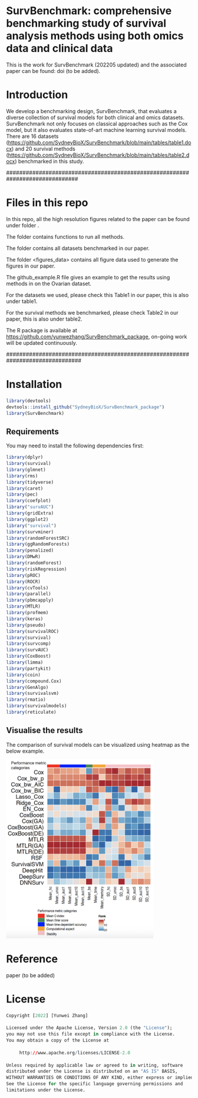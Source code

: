 # SurvBenchmark: comprehensive benchmarking study of survival analysis methods using both omics data and clinical data


This is the work for SurvBenchmark (202205 updated) and the associated paper can be found: doi (to be added). 

# Introduction 
We develop a benchmarking design, SurvBenchmark, that evaluates a diverse collection of survival models for both clinical and omics datasets. SurvBenchmark not only focuses on classical approaches such as the Cox model, but it also evaluates state-of-art machine learning survival models. 
There are 16 datasets (https://github.com/SydneyBioX/SurvBenchmark/blob/main/tables/table1.docx) and 20 survival methods (https://github.com/SydneyBioX/SurvBenchmark/blob/main/tables/table2.docx) benchmarked in this study. 

##############################################################################

# Files in this repo 

In this repo, all the high resolution figures related to the paper can be found under folder <figures>.

The folder <functions> contains functions to run all methods.

The folder <datasets> contains all datasets benchmarked in our paper.

The folder <figures_data> contains all figure data used to generate the figures in our paper. 

The github_example.R file gives an example to get the results using methods in <functions> on the Ovarian dataset. 

For the datasets we used, please check this Table1 in our paper, this is also under <tables> table1.

For the survival methods we benchmarked, please check Table2 in our paper, this is also under <tables> table2.

The R package is available at https://github.com/yunwezhang/SurvBenchmark_package, on-going work will be updated continuously. 


###############################################################################

# Installation 

```r
library(devtools)
devtools::install_github("SydneyBioX/SurvBenchmark_package")
library(SurvBenchmark)
```


## Requirements


You may need to install the following dependencies first:   

```r
library(dplyr)
library(survival)
library(glmnet)
library(rms)
library(tidyverse)
library(caret)
library(pec)
library(coefplot)
library("survAUC")
library(gridExtra)
library(ggplot2)
library("survival")
library(survminer)
library(randomForestSRC)
library(ggRandomForests)
library(penalized)
library(DMwR)
library(randomForest)
library(riskRegression)
library(pROC)
library(ROCR)
library(cvTools)
library(parallel)
library(pbmcapply)
library(MTLR)
library(profmem)
library(keras)
library(pseudo)
library(survivalROC)
library(survival)
library(survcomp)
library(survAUC)
library(CoxBoost)
library(limma)
library(partykit)
library(coin)
library(compound.Cox)
library(GenAlgo)
library(survivalsvm)
library(rmatio)
library(survivalmodels)
library(reticulate)
```


## Visualise the results

The comparison of survival models can be visualized using heatmap as the below example.  


<img src="figures/github_figure.png" align="center" width="400"/>



# Reference

paper (to be added)


# License

```r
Copyright [2022] [Yunwei Zhang]

Licensed under the Apache License, Version 2.0 (the "License");
you may not use this file except in compliance with the License.
You may obtain a copy of the License at

     http://www.apache.org/licenses/LICENSE-2.0

Unless required by applicable law or agreed to in writing, software
distributed under the License is distributed on an "AS IS" BASIS,
WITHOUT WARRANTIES OR CONDITIONS OF ANY KIND, either express or implied.
See the License for the specific language governing permissions and
limitations under the License.
```



   
